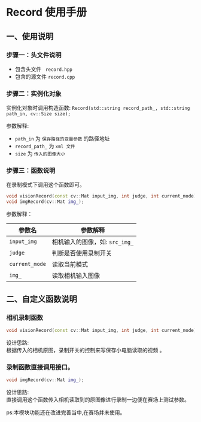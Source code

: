 # Record 使用手册
## 一、使用说明
### 步骤一：头文件说明

- 包含头文件 ` record.hpp`
- 包含的源文件 `record.cpp`
### 步骤二：实例化对象

实例化对象时调用构造函数: `Record(std::string record_path_, std::string path_in, cv::Size size);`

参数解释:
- `path_in` 为 `保存路径的变量参数` 的路径地址
- `record_path_` 为 `xml 文件`
- `size` 为 `传入的图像大小`
### 步骤三：函数说明
在录制模式下调用这个函数即可。
```cpp
void visionRecord(const cv::Mat input_img, int judge, int current_mode);
void imgRecord(cv::Mat img_);
```
参数解释：

|      参数名         |           参数解释             |
| ------------------ | -----------------------------|
| `input_img`         | 相机输入的图像，如: `src_img_`   |
| `judge`    |判断是否使用录制开关              |
| `current_mode`| 读取当前模式|
| `img_`| 读取相机输入图像|
## 二、自定义函数说明
### 相机录制函数
```cpp
void visionRecord(const cv::Mat input_img, int judge, int current_mode);
```
设计思路:  
根据传入的相机原图，录制开关的控制来写保存小电脑读取的视频  。

### 录制函数直接调用接口。
```cpp
void imgRecord(cv::Mat img_);
```
设计思路:  
直接调用这个函数传入相机读取到的原图像进行录制一边便在赛场上测试参数。

ps:本模块功能还在改进完善当中,在赛场并未使用。
